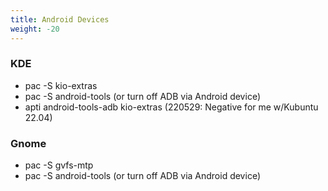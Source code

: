 ```yaml
---
title: Android Devices
weight: -20
---
```


### KDE
- pac -S kio-extras
- pac -S android-tools (or turn off ADB via Android device)
- apti android-tools-adb kio-extras (220529: Negative for me w/Kubuntu 22.04)

### Gnome
- pac -S gvfs-mtp
- pac -S android-tools (or turn off ADB via Android device)
